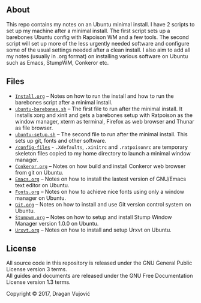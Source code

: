 ## About

This repo contains my notes on an Ubuntu minimal install. I have 2 scripts
to set up my machine after a minimal install. The first script sets up a 
barebones Ubuntu config with Rapoison WM and a few tools. 
The second script will set up more of the less urgently needed software and 
configure some of the usual settings needed after a clean install. I also 
aim to add all my notes (usually in .org format) on installing various 
software on Ubuntu such as Emacs, StumpWM, Conkeror etc.

## Files

- [`Install.org`](/Install.org) – Notes on how to run the install and how 
to run the barebones script after a minimal install.
- [`ubuntu-barebones.sh`](/ubuntu-barebones.sh) – The first file to run after 
the minimal install. It installs xorg and xinit and gets a barebones setup 
with Ratpoison as the window manager, xterm as terminal, Firefox as web 
browser and Thunar as file browser.
- [`ubuntu-setup.sh`](/ubuntu-setup.sh) – The second file to run after the 
minimal install. This sets up git, fonts and other software.
- [`/config-files`](/config-files) - `.Xdefaults`, `.xinitrc` and 
`.ratpoisonrc` are temporary skeleton files copied to my home directory 
to launch a minimal window manager.
- [`Conkeror.org`](/Conkeror.org) – Notes on how build and install 
Conkeror web browser from git on Ubuntu.
- [`Emacs.org`](/Emacs.org) – Notes on how to install the lastest version 
of GNU/Emacs text editor on Ubuntu.
- [`Fonts.org`](/Fonts.org) – Notes on how to achieve nice fonts using only 
a window manager on Ubuntu.
- [`Git.org`](/Git.org) – Notes on how to install and use Git version 
control system on Ubuntu.
- [`Stumpwm.org`](/Stumpwm.org) – Notes on how to setup and install 
Stump Window Manager version 1.0.0 on Ubuntu.
- [`Urxvt.org`](/Urxvt.org) – Notes on how to install and setup Urxvt 
on Ubuntu.

## License

All source code in this repository is released under the 
GNU General Public License version 3 terms.  
All guides and documents are released under the 
GNU Free Documentation License version 1.3 terms.

Copyright © 2017, Dragan Vujović
